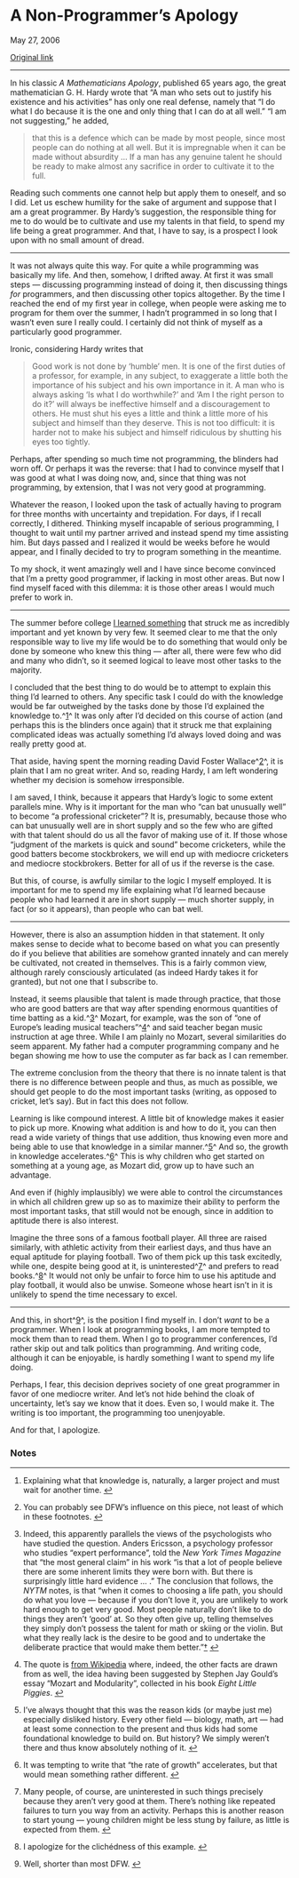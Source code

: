 A Non-Programmer’s Apology
==========================

May 27, 2006

[Original link](http://www.aaronsw.com/weblog/nonapology)

* * * * *

In his classic *A Mathematicians Apology*, published 65 years ago, the
great mathematician G. H. Hardy wrote that “A man who sets out to
justify his existence and his activities” has only one real defense,
namely that “I do what I do because it is the one and only thing that I
can do at all well.” “I am not suggesting,” he added,

> that this is a defence which can be made by most people, since most
> people can do nothing at all well. But it is impregnable when it can
> be made without absurdity … If a man has any genuine talent he should
> be ready to make almost any sacrifice in order to cultivate it to the
> full.

Reading such comments one cannot help but apply them to oneself, and so
I did. Let us eschew humility for the sake of argument and suppose that
I am a great programmer. By Hardy’s suggestion, the responsible thing
for me to do would be to cultivate and use my talents in that field, to
spend my life being a great programmer. And that, I have to say, is a
prospect I look upon with no small amount of dread.

* * * * *

It was not always quite this way. For quite a while programming was
basically my life. And then, somehow, I drifted away. At first it was
small steps — discussing programming instead of doing it, then
discussing things *for* programmers, and then discussing other topics
altogether. By the time I reached the end of my first year in college,
when people were asking me to program for them over the summer, I hadn’t
programmed in so long that I wasn’t even sure I really could. I
certainly did not think of myself as a particularly good programmer.

Ironic, considering Hardy writes that

> Good work is not done by ‘humble’ men. It is one of the first duties
> of a professor, for example, in any subject, to exaggerate a little
> both the importance of his subject and his own importance in it. A man
> who is always asking ‘Is what I do worthwhile?’ and ‘Am I the right
> person to do it?’ will always be ineffective himself and a
> discouragement to others. He must shut his eyes a little and think a
> little more of his subject and himself than they deserve. This is not
> too difficult: it is harder not to make his subject and himself
> ridiculous by shutting his eyes too tightly.

Perhaps, after spending so much time not programming, the blinders had
worn off. Or perhaps it was the reverse: that I had to convince myself
that I was good at what I was doing now, and, since that thing was not
programming, by extension, that I was not very good at programming.

Whatever the reason, I looked upon the task of actually having to
program for three months with uncertainty and trepidation. For days, if
I recall correctly, I dithered. Thinking myself incapable of serious
programming, I thought to wait until my partner arrived and instead
spend my time assisting him. But days passed and I realized it would be
weeks before he would appear, and I finally decided to try to program
something in the meantime.

To my shock, it went amazingly well and I have since become convinced
that I’m a pretty good programmer, if lacking in most other areas. But
now I find myself faced with this dilemma: it is those other areas I
would much prefer to work in.

* * * * *

The summer before college [I learned
something](http://www.aaronsw.com/weblog/epiphany) that struck me as
incredibly important and yet known by very few. It seemed clear to me
that the only responsible way to live my life would be to do something
that would only be done by someone who knew this thing — after all,
there were few who did and many who didn’t, so it seemed logical to
leave most other tasks to the majority.

I concluded that the best thing to do would be to attempt to explain
this thing I’d learned to others. Any specific task I could do with the
knowledge would be far outweighed by the tasks done by those I’d
explained the knowledge to.^[1](#fn:1)^ It was only after I’d decided on
this course of action (and perhaps this is the blinders once again) that
it struck me that explaining complicated ideas was actually something
I’d always loved doing and was really pretty good at.

That aside, having spent the morning reading David Foster
Wallace^[2](#fn:2)^, it is plain that I am no great writer. And so,
reading Hardy, I am left wondering whether my decision is somehow
irresponsible.

I am saved, I think, because it appears that Hardy’s logic to some
extent parallels mine. Why is it important for the man who “can bat
unusually well” to become “a professional cricketer”? It is, presumably,
because those who can bat unusually well are in short supply and so the
few who are gifted with that talent should do us all the favor of making
use of it. If those whose “judgment of the markets is quick and sound”
become cricketers, while the good batters become stockbrokers, we will
end up with mediocre cricketers and mediocre stockbrokers. Better for
all of us if the reverse is the case.

But this, of course, is awfully similar to the logic I myself employed.
It is important for me to spend my life explaining what I’d learned
because people who had learned it are in short supply — much shorter
supply, in fact (or so it appears), than people who can bat well.

* * * * *

However, there is also an assumption hidden in that statement. It only
makes sense to decide what to become based on what you can presently do
if you believe that abilities are somehow granted innately and can
merely be cultivated, not created in themselves. This is a fairly common
view, although rarely consciously articulated (as indeed Hardy takes it
for granted), but not one that I subscribe to.

Instead, it seems plausible that talent is made through practice, that
those who are good batters are that way after spending enormous
quantities of time batting as a kid.^[3](#fn:3)^ Mozart, for example,
was the son of “one of Europe’s leading musical teachers”^[4](#fn:4)^
and said teacher began music instruction at age three. While I am
plainly no Mozart, several similarities do seem apparent. My father had
a computer programming company and he began showing me how to use the
computer as far back as I can remember.

The extreme conclusion from the theory that there is no innate talent is
that there is no difference between people and thus, as much as
possible, we should get people to do the most important tasks (writing,
as opposed to cricket, let’s say). But in fact this does not follow.

Learning is like compound interest. A little bit of knowledge makes it
easier to pick up more. Knowing what addition is and how to do it, you
can then read a wide variety of things that use addition, thus knowing
even more and being able to use that knowledge in a similar
manner.^[5](#fn:5)^ And so, the growth in knowledge
accelerates.^[6](#fn:6)^ This is why children who get started on
something at a young age, as Mozart did, grow up to have such an
advantage.

And even if (highly implausibly) we were able to control the
circumstances in which all children grew up so as to maximize their
ability to perform the most important tasks, that still would not be
enough, since in addition to aptitude there is also interest.

Imagine the three sons of a famous football player. All three are raised
similarly, with athletic activity from their earliest days, and thus
have an equal aptitude for playing football. Two of them pick up this
task excitedly, while one, despite being good at it, is
uninterested^[7](#fn:7)^ and prefers to read books.^[8](#fn:8)^ It would
not only be unfair to force him to use his aptitude and play football,
it would also be unwise. Someone whose heart isn’t in it is unlikely to
spend the time necessary to excel.

* * * * *

And this, in short^[9](#fn:9)^, is the position I find myself in. I
don’t *want* to be a programmer. When I look at programming books, I am
more tempted to mock them than to read them. When I go to programmer
conferences, I’d rather skip out and talk politics than programming. And
writing code, although it can be enjoyable, is hardly something I want
to spend my life doing.

Perhaps, I fear, this decision deprives society of one great programmer
in favor of one mediocre writer. And let’s not hide behind the cloak of
uncertainty, let’s say we know that it does. Even so, I would make it.
The writing is too important, the programming too unenjoyable.

And for that, I apologize.

### Notes

* * * * *

1.  Explaining what that knowledge is, naturally, a larger project and
    must wait for another time. [↩](#fnref:1)

2.  You can probably see DFW’s influence on this piece, not least of
    which in these footnotes. [↩](#fnref:2)

3.  Indeed, this apparently parallels the views of the psychologists who
    have studied the question. Anders Ericsson, a psychology professor
    who studies “expert performance”, told the *New York Times Magazine*
    that “the most general claim” in his work “is that a lot of people
    believe there are some inherent limits they were born with. But
    there is surprisingly little hard evidence … .” The conclusion that
    follows, the *NYTM* notes, is that “when it comes to choosing a life
    path, you should do what you love — because if you don’t love it,
    you are unlikely to work hard enough to get very good. Most people
    naturally don’t like to do things they aren’t ‘good’ at. So they
    often give up, telling themselves they simply don’t possess the
    talent for math or skiing or the violin. But what they really lack
    is the desire to be good and to undertake the deliberate practice
    that would make them
    better.”[†](http://www.nytimes.com/2006/05/07/magazine/07wwln_freak.html?ex=1148875200&en=611751da74b96d1b&ei=5070) [↩](#fnref:3)

4.  The quote is [from
    Wikipedia](http://en.wikipedia.org/wiki/Wolfgang_Amadeus_Mozart)
    where, indeed, the other facts are drawn from as well, the idea
    having been suggested by Stephen Jay Gould’s essay “Mozart and
    Modularity”, collected in his book *Eight Little
    Piggies*. [↩](#fnref:4)

5.  I’ve always thought that this was the reason kids (or maybe just me)
    especially disliked history. Every other field — biology, math, art
    — had at least some connection to the present and thus kids had some
    foundational knowledge to build on. But history? We simply weren’t
    there and thus know absolutely nothing of it. [↩](#fnref:5)

6.  It was tempting to write that “the rate of growth” accelerates, but
    that would mean something rather different. [↩](#fnref:6)

7.  Many people, of course, are uninterested in such things precisely
    because they aren’t very good at them. There’s nothing like repeated
    failures to turn you way from an activity. Perhaps this is another
    reason to start young — young children might be less stung by
    failure, as little is expected from them. [↩](#fnref:7)

8.  I apologize for the clichédness of this example. [↩](#fnref:8)

9.  Well, shorter than most DFW. [↩](#fnref:9)


